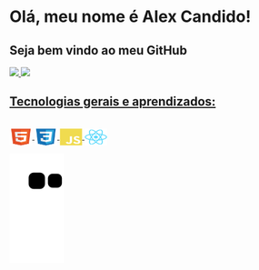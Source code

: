 # Olá, meu nome é Alex Candido! 
## Seja bem vindo ao meu GitHub 

 <div>
  <a href="https://github.com/alex-candido">
  <img height="160em" src="https://github-readme-stats.vercel.app/api?username=alex-candido&show_icons=true&theme=dracula&include_all_commits=true&count_private=true"/>
  <img height="160em" src="https://github-readme-stats.vercel.app/api/top-langs/?username=alex-candido&layout=compact&langs_count=16&theme=dracula"/>
</div>

## Tecnologias gerais e aprendizados: 

<div style="display: inline_block"><br/>
  <img align="center" alt="HTML" height="30" width="40" src="https://raw.githubusercontent.com/devicons/devicon/master/icons/html5/html5-original.svg">
  <img align="center" alt="CSS" height="30" width="40" src="https://raw.githubusercontent.com/devicons/devicon/master/icons/css3/css3-original.svg">
  <img align="center" alt="Js" height="30" width="40" src="https://raw.githubusercontent.com/devicons/devicon/master/icons/javascript/javascript-plain.svg">
  <img align="center" alt="React" height="30" width="40" src="https://raw.githubusercontent.com/devicons/devicon/master/icons/react/react-original.svg">
<div/>

![Snake animation](https://github.com/alex-candido/alex-candido/blob/output/github-contribution-grid-snake.svg)
